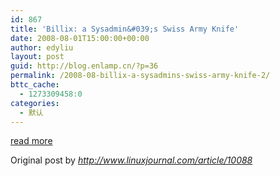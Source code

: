 ```yaml
---
id: 867
title: 'Billix: a Sysadmin&#039;s Swiss Army Knife'
date: 2008-08-01T15:00:00+00:00
author: edyliu
layout: post
guid: http://blog.enlamp.cn/?p=36
permalink: /2008-08-billix-a-sysadmins-swiss-army-knife-2/
bttc_cache:
  - 1273309458:0
categories:
  - 默认
---
```

[read more](http://www.linuxjournal.com/article/10088)

Original post by _<http://www.linuxjournal.com/article/10088>_